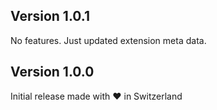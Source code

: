 ## Version 1.0.1
No features. Just updated extension meta data.


## Version 1.0.0

Initial release made with ❤ in Switzerland
